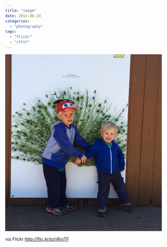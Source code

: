 ```yaml
---
title: "image"
date: 2014-06-28
categories: 
  - "photography"
tags: 
  - "flickr"
  - "ifttt"
---
```


![](images/14342955237_d44628ab7d_b.jpg)

via Flickr http://flic.kr/p/nRroTF
